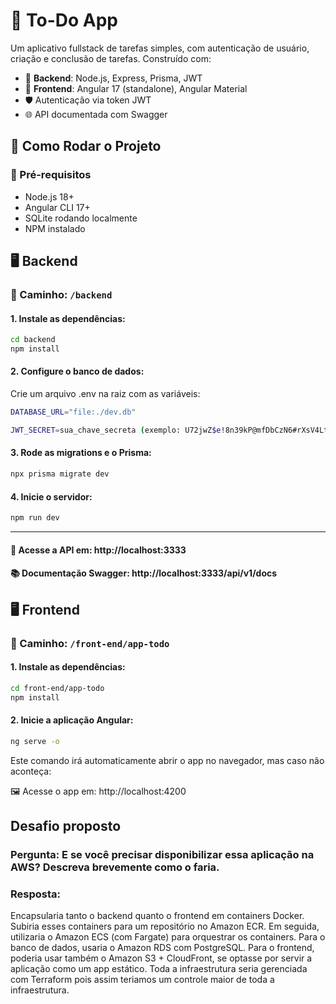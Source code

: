 # 📝 To-Do App

Um aplicativo fullstack de tarefas simples, com autenticação de usuário, criação e conclusão de tarefas. Construído com:

- 🔧 **Backend**: Node.js, Express, Prisma, JWT
- 🎨 **Frontend**: Angular 17 (standalone), Angular Material
- 🛡️ Autenticação via token JWT
- 🌐 API documentada com Swagger

## 🚀 Como Rodar o Projeto

### 🔧 Pré-requisitos

- Node.js 18+
- Angular CLI 17+
- SQLite rodando localmente
- NPM instalado

## 🖥️ Backend

### 📍 Caminho: `/backend`

#### 1. Instale as dependências:

```bash
cd backend
npm install
```

#### 2. Configure o banco de dados:

Crie um arquivo .env na raiz com as variáveis:

```bash
DATABASE_URL="file:./dev.db"

JWT_SECRET=sua_chave_secreta (exemplo: U72jwZ$e!8n39kP@mfDbCzN6#rXsV4LtQhGdM0Av)
```

#### 3. Rode as migrations e o Prisma:

```bash
npx prisma migrate dev
```

#### 4. Inicie o servidor:

```bash
npm run dev
```

---

#### 🧪 Acesse a API em: http://localhost:3333

#### 📚 Documentação Swagger: http://localhost:3333/api/v1/docs

## 🖥️ Frontend

### 📍 Caminho: `/front-end/app-todo`

#### 1. Instale as dependências:

```bash
cd front-end/app-todo
npm install
```

#### 2. Inicie a aplicação Angular:

```bash
ng serve -o
```

Este comando irá automaticamente abrir o app no navegador, mas caso não aconteça:

🖼️ Acesse o app em: http://localhost:4200

## Desafio proposto

### Pergunta: E se você precisar disponibilizar essa aplicação na AWS? Descreva brevemente como o faria.

### Resposta:

Encapsularia tanto o backend quanto o frontend em containers Docker. Subiria esses containers para um repositório no Amazon ECR. Em seguida, utilizaria o Amazon ECS (com Fargate) para orquestrar os containers. Para o banco de dados, usaria o Amazon RDS com PostgreSQL. Para o frontend, poderia usar também o Amazon S3 + CloudFront, se optasse por servir a aplicação como um app estático. Toda a infraestrutura seria gerenciada com Terraform pois assim teriamos um controle maior de toda a infraestrutura.
